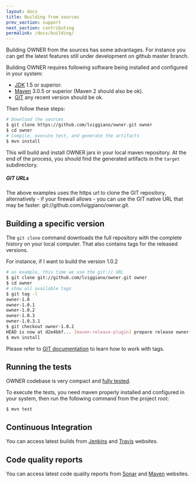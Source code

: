 ```yaml
---
layout: docs
title: Building from sources
prev_section: support
next_section: contributing
permalink: /docs/building/
---
```


Building OWNER from the sources has some advantages. For instance you can get 
the latest features still under development on github master branch.

Building OWNER requires following software being installed and configured in 
your system:

 - [JDK](http://docs.oracle.com/javase/7/docs/webnotes/install/) 1.5 or superior.
 - [Maven](http://maven.apache.org/download.cgi#Installation_Instructions) 3.0.5 
   or superior (Maven 2 should also be ok). 
 - [GIT](http://git-scm.com/book/en/Getting-Started-Installing-Git) any recent version should be ok.

Then follow these steps:

```bash
# Download the sources
$ git clone https://github.com/lviggiano/owner.git owner
$ cd owner
# Compile, execute test, and generate the artifacts
$ mvn install
```

This will build and install OWNER jars in your local maven repository.
At the end of the process, you should find the generated artifacts in the 
`target` subdirectory.

<div class="note">
  <h5>GIT URLs</h5>
  <p>
The above examples uses the https url to clone the GIT repository, alternatively
- if your firewall allows - you can use the GIT native URL that may be 
faster: git://github.com/lviggiano/owner.git.  
  </p>
</div>


Building a specific version
---------------------------

The `git clone` command downloads the full repository with the complete history
on your local computer. That also contains tags for the released versions.

For instance, if I want to build the version 1.0.2

```bash
# as example, this time we use the git:// URL
$ git clone git://github.com/lviggiano/owner.git owner
$ cd owner
# show all available tags
$ git tag -l
owner-1.0
owner-1.0.1
owner-1.0.2
owner-1.0.3
owner-1.0.3.1
$ git checkout owner-1.0.2
HEAD is now at d2e4bbf... [maven-release-plugin] prepare release owner-1.0.2
$ mvn install
```

Please refer to [GIT documentation](http://git-scm.com/documentation) to learn 
how to work with tags.


Running the tests
-----------------

OWNER codebase is very compact and [fully tested][]. 

To execute the tests, you need maven properly installed and configured in your 
system, then run the following command from the project root:

```
$ mvn test
```

  [fully tested]: http://newinstance.it/owner/latest/cobertura/index.html


Continuous Integration 
----------------------

You can access latest builds from 
 [Jenkins](https://aeonbits.ci.cloudbees.com/job/owner-api/) and 
 [Travis](https://travis-ci.org/lviggiano/owner) websites.

Code quality reports
--------------------

You can access latest code quality reports from 
[Sonar](http://sheldon.dyndns.tv:9000/dashboard/index/org.aeonbits.owner:owner)
and [Maven](http://owner.newinstance.it/latest/project-reports.html) 
websites.
